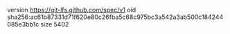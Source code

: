 version https://git-lfs.github.com/spec/v1
oid sha256:ac61b87331d71f620e80c26fba5c68c975bc3a542a3ab500c184244085e3bb1c
size 5402
